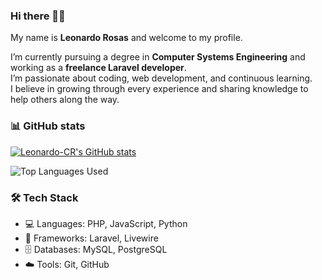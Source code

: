 ### Hi there 👋🎉

My name is **Leonardo Rosas** and welcome to my profile.

I’m currently pursuing a degree in **Computer Systems Engineering** and working as a **freelance Laravel developer**.  
I’m passionate about coding, web development, and continuous learning.  
I believe in growing through every experience and sharing knowledge to help others along the way.


### :bar_chart: GitHub stats

[![Leonardo-CR's GitHub stats](https://github-readme-stats.vercel.app/api?username=Leonardo-CR&count_private=true&show_icons=true&theme=dark)](https://github.com/anuraghazra/github-readme-stats)

![Top Languages Used](https://github-readme-stats.vercel.app/api/top-langs/?username=Leonardo-CR&show_icons=true&theme=dark)


### 🛠️ Tech Stack

- 💻 Languages: PHP, JavaScript, Python  
- 🧰 Frameworks: Laravel, Livewire 
- 🗄️ Databases: MySQL, PostgreSQL  
- ☁️ Tools: Git, GitHub  
